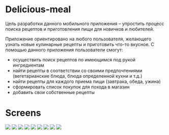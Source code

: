 # Delicious-meal

Цель разработки данного мобильного приложения – упростить процесс поиска рецептов и приготовления пищи для новичков и любителей.

Приложение ориентировано на любого пользователя, желающего узнать новые кулинарные рецепты и приготовить что-то вкусное. С помощью данного приложения пользователи   смогут:
-	осуществить поиск рецептов по имеющимся под рукой ингредиентам
-	найти рецепты в соответствии со своими предпочтениями (вегетарианские блюда, блюда определенной кухни и т.д.)
-	найти рецепты для каждого приема пищи (завтрака, обеда, ужина)
-	сформировать список покупок для похода в магазин
-	добавить свои собственные рецепты

# Screens
<img src="https://github.com/OlgaZhelobanova/Delicious-meal/blob/main/Screenshots/Welcome.png">
<img src="https://github.com/OlgaZhelobanova/Delicious-meal/blob/main/Screenshots/Sign Up.png">
<img src="https://github.com/OlgaZhelobanova/Delicious-meal/blob/main/Screenshots/Home.png">
<img src="https://github.com/OlgaZhelobanova/Delicious-meal/blob/main/Screenshots/Breakfast.png">
<img src="https://github.com/OlgaZhelobanova/Delicious-meal/blob/main/Screenshots/Ingredients.png">
<img src="https://github.com/OlgaZhelobanova/Delicious-meal/blob/main/Screenshots/Search.png">
<img src="https://github.com/OlgaZhelobanova/Delicious-meal/blob/main/Screenshots/Shopping.png">
<img src="https://github.com/OlgaZhelobanova/Delicious-meal/blob/main/Screenshots/My profile.png">
<img src="https://github.com/OlgaZhelobanova/Delicious-meal/blob/main/Screenshots/Boiled egg.png">
